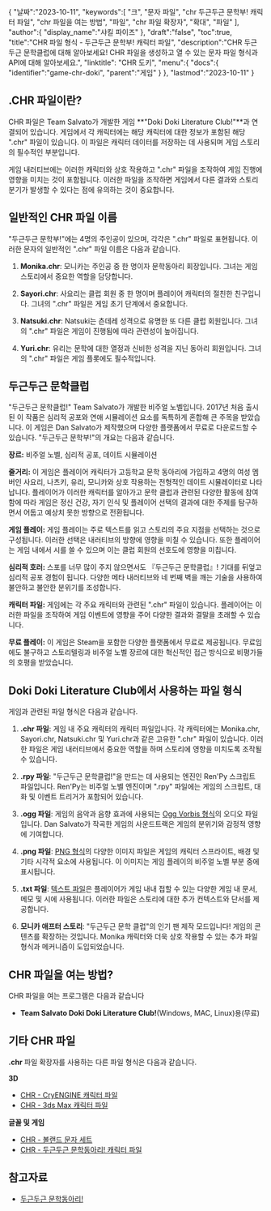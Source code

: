 {
"날짜":"2023-10-11",
   "keywords":[
"크",
"문자 파일",
"chr 두근두근 문학부! 캐릭터 파일",
"chr 파일을 여는 방법",
"파일",
"chr 파일 확장자",
"확대",
"파일"
],
   "author":{
"display_name":"샤킬 파이즈"
},
"draft":"false",
"toc":true,
"title":"CHR 파일 형식 - 두근두근 문학부! 캐릭터 파일",
   "description":"CHR 두근두근 문학클럽에 대해 알아보세요! CHR 파일을 생성하고 열 수 있는 문자 파일 형식과 API에 대해 알아보세요.",
"linktitle": "CHR 도키",
   "menu":{
      "docs":{
         "identifier":"game-chr-doki",
"parent":"게임"
}
},
"lastmod":"2023-10-11"
}

## .CHR 파일이란?

CHR 파일은 Team Salvato가 개발한 게임 **"Doki Doki Literature Club!"**과 연결되어 있습니다. 게임에서 각 캐릭터에는 해당 캐릭터에 대한 정보가 포함된 해당 ".chr" 파일이 있습니다. 이 파일은 캐릭터 데이터를 저장하는 데 사용되며 게임 스토리의 필수적인 부분입니다.

게임 내러티브에는 이러한 캐릭터와 상호 작용하고 ".chr" 파일을 조작하여 게임 진행에 영향을 미치는 것이 포함됩니다. 이러한 파일을 조작하면 게임에서 다른 결과와 스토리 분기가 발생할 수 있다는 점에 유의하는 것이 중요합니다.

## 일반적인 CHR 파일 이름

"두근두근 문학부!"에는 4명의 주인공이 있으며, 각각은 ".chr" 파일로 표현됩니다. 이러한 문자의 일반적인 ".chr" 파일 이름은 다음과 같습니다.

1. **Monika.chr**: 모니카는 주인공 중 한 명이자 문학동아리 회장입니다. 그녀는 게임 스토리에서 중요한 역할을 담당합니다.
    








2. **Sayori.chr**: 사요리는 클럽 회원 중 한 명이며 플레이어 캐릭터의 절친한 친구입니다. 그녀의 ".chr" 파일은 게임 초기 단계에서 중요합니다.
    








3. **Natsuki.chr**: Natsuki는 츤데레 성격으로 유명한 또 다른 클럽 회원입니다. 그녀의 ".chr" 파일은 게임이 진행됨에 따라 관련성이 높아집니다.
    








4. **Yuri.chr**: 유리는 문학에 대한 열정과 신비한 성격을 지닌 동아리 회원입니다. 그녀의 ".chr" 파일은 게임 플롯에도 필수적입니다.

## 두근두근 문학클럽

"두근두근 문학클럽!" Team Salvato가 개발한 비주얼 노벨입니다. 2017년 처음 출시된 이 작품은 심리적 공포와 연애 시뮬레이션 요소를 독특하게 혼합해 큰 주목을 받았습니다. 이 게임은 Dan Salvato가 제작했으며 다양한 플랫폼에서 무료로 다운로드할 수 있습니다. "두근두근 문학부!"의 개요는 다음과 같습니다.

**장르:** 비주얼 노벨, 심리적 공포, 데이트 시뮬레이션

**줄거리:** 이 게임은 플레이어 캐릭터가 고등학교 문학 동아리에 가입하고 4명의 여성 멤버인 사요리, 나츠키, 유리, 모니카와 상호 작용하는 전형적인 데이트 시뮬레이터로 나타납니다. 플레이어가 이러한 캐릭터를 알아가고 문학 클럽과 관련된 다양한 활동에 참여함에 따라 게임은 정신 건강, 자기 인식 및 플레이어 선택의 결과에 대한 주제를 탐구하면서 어둡고 예상치 못한 방향으로 전환됩니다.

**게임 플레이:** 게임 플레이는 주로 텍스트를 읽고 스토리의 주요 지점을 선택하는 것으로 구성됩니다. 이러한 선택은 내러티브의 방향에 영향을 미칠 수 있습니다. 또한 플레이어는 게임 내에서 시를 쓸 수 있으며 이는 클럽 회원의 선호도에 영향을 미칩니다.

**심리적 호러:** 스포를 너무 많이 주지 않으면서도 『두근두근 문학클럽』! 기대를 뒤엎고 심리적 공포 경험이 됩니다. 다양한 메타 내러티브와 네 번째 벽을 깨는 기술을 사용하여 불안하고 불안한 분위기를 조성합니다.

**캐릭터 파일:** 게임에는 각 주요 캐릭터와 관련된 ".chr" 파일이 있습니다. 플레이어는 이러한 파일을 조작하여 게임 이벤트에 영향을 주어 다양한 결과와 결말을 초래할 수 있습니다.

**무료 플레이:** 이 게임은 Steam을 포함한 다양한 플랫폼에서 무료로 제공됩니다. 무료임에도 불구하고 스토리텔링과 비주얼 노벨 장르에 대한 혁신적인 접근 방식으로 비평가들의 호평을 받았습니다.

## Doki Doki Literature Club에서 사용하는 파일 형식

게임과 관련된 파일 형식은 다음과 같습니다.

1. **.chr 파일**: 게임 내 주요 캐릭터의 캐릭터 파일입니다. 각 캐릭터에는 Monika.chr, Sayori.chr, Natsuki.chr 및 Yuri.chr과 같은 고유한 ".chr" 파일이 있습니다. 이러한 파일은 게임 내러티브에서 중요한 역할을 하며 스토리에 영향을 미치도록 조작될 수 있습니다.
    








2. **.rpy 파일**: "두근두근 문학클럽!"을 만드는 데 사용되는 엔진인 Ren'Py 스크립트 파일입니다. Ren'Py는 비주얼 노벨 엔진이며 ".rpy" 파일에는 게임의 스크립트, 대화 및 이벤트 트리거가 포함되어 있습니다.
    








3. **.ogg 파일**: 게임의 음악과 음향 효과에 사용되는 [Ogg Vorbis 형식](/ko/audio/ogg/)의 오디오 파일입니다. Dan Salvato가 작곡한 게임의 사운드트랙은 게임의 분위기와 감정적 영향에 기여합니다.
    








4. **.png 파일**: [PNG 형식](/ko/image/png/)의 다양한 이미지 파일은 게임의 캐릭터 스프라이트, 배경 및 기타 시각적 요소에 사용됩니다. 이 이미지는 게임 플레이의 비주얼 노벨 부분 중에 표시됩니다.
    








5. **.txt 파일**: [텍스트 파일](/ko/word-processing/txt/)은 플레이어가 게임 내내 접할 수 있는 다양한 게임 내 문서, 메모 및 시에 사용됩니다. 이러한 파일은 스토리에 대한 추가 컨텍스트와 단서를 제공합니다.
    








6. **모니카 애프터 스토리**: "두근두근 문학 클럽"의 인기 팬 제작 모드입니다! 게임의 콘텐츠를 확장하는 것입니다. Monika 캐릭터와 더욱 상호 작용할 수 있는 추가 파일 형식과 메커니즘이 도입되었습니다.

## CHR 파일을 여는 방법?

CHR 파일을 여는 프로그램은 다음과 같습니다

- **Team Salvato Doki Doki Literature Club!**(Windows, MAC, Linux)용(무료)

## 기타 CHR 파일

**.chr** 파일 확장자를 사용하는 다른 파일 형식은 다음과 같습니다.

**3D**
- [CHR - CryENGINE 캐릭터 파일](/ko/3d/chr-cryengine/)
- [CHR - 3ds Max 캐릭터 파일](/ko/3d/chr-3ds/)

**글꼴 및 게임**
- [CHR - 볼랜드 문자 세트](/ko/font/chr/)
- [CHR - 두근두근 문학동아리! 캐릭터 파일](/ko/game/chr-doki/)

## 참고자료
* [두근두근 문학동아리!](https://en.wikipedia.org/wiki/Doki_Doki_Literature_Club!)

